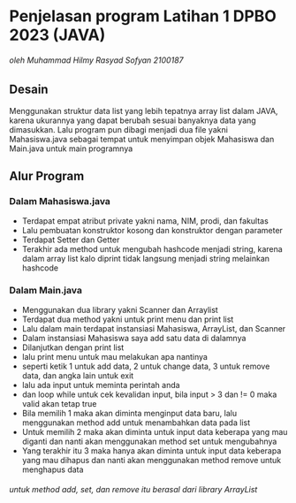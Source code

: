 # Penjelasan program Latihan 1 DPBO 2023 (JAVA)

###### oleh Muhammad Hilmy Rasyad Sofyan 2100187


## Desain
Menggunakan struktur data list yang lebih tepatnya array list dalam JAVA, karena  ukurannya yang dapat berubah sesuai banyaknya data yang dimasukkan. Lalu program pun dibagi menjadi dua file yakni Mahasiswa.java sebagai tempat untuk menyimpan objek Mahasiswa dan Main.java untuk main programnya

## Alur Program

### Dalam Mahasiswa.java

- Terdapat empat atribut private yakni nama, NIM, prodi, dan fakultas
- Lalu pembuatan konstruktor kosong dan konstruktor dengan parameter
- Terdapat Setter dan Getter
- Terakhir ada method untuk mengubah hashcode menjadi string, karena dalam array list kalo diprint tidak langsung menjadi string melainkan hashcode

### Dalam Main.java

- Menggunakan dua library yakni Scanner dan Arraylist
- Terdapat dua method yakni untuk print menu dan print list
- Lalu dalam main terdapat instansiasi Mahasiswa, ArrayList, dan Scanner
- Dalam instansiasi Mahasiswa saya add satu data di dalamnya
- Dilanjutkan dengan print list
- lalu print menu untuk mau melakukan apa nantinya
- seperti ketik 1 untuk add data, 2 untuk change data, 3 untuk remove data, dan angka lain untuk exit
- lalu ada input untuk meminta perintah anda
- dan loop while untuk cek kevalidan input, bila input > 3 dan != 0 maka valid akan tetap true
- Bila memilih 1 maka akan diminta menginput data baru, lalu menggunakan method add untuk menambahkan data pada list
- Untuk memilih 2 maka akan diminta untuk input data keberapa yang mau diganti dan nanti akan menggunakan method set untuk mengubahnya
- Yang terakhir itu 3 maka hanya akan diminta untuk input data keberapa yang mau dihapus dan nanti akan menggunakan method remove untuk menghapus data

###### untuk method add, set, dan remove itu berasal dari library ArrayList

